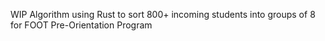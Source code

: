 WIP Algorithm using Rust to sort 800+ incoming students into groups of 8 for FOOT Pre-Orientation Program
